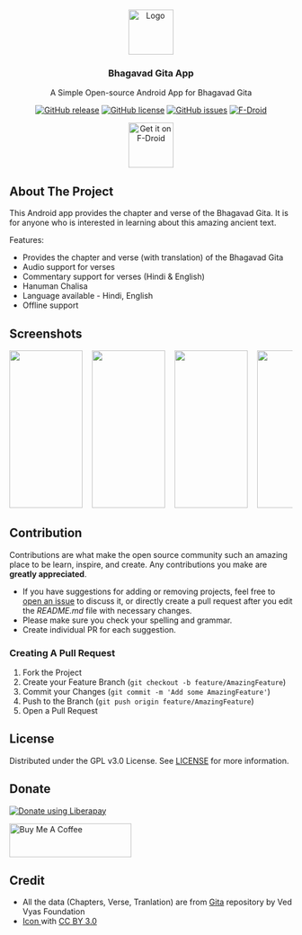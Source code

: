 <br/>
<p align="center">
  <a href="https://github.com/WirelessAlien/BhagavadGitaApp">
    <img src="https://github.com/WirelessAlien/BhagavadGitaApp/blob/master/app/src/main/res/mipmap-xxxhdpi/ic_launcher.png" alt="Logo" width="80" height="80">
  </a>

  <h3 align="center">Bhagavad Gita App</h3>

  <p align="center">
    A Simple Open-source Android App for Bhagavad Gita
  </p>

<div align="center">

[![GitHub release](https://img.shields.io/github/v/release/WirelessAlien/BhagavadGitaApp)](https://github.com/WirelessAlien/BhagavadGitaApp/releases/latest)
[![GitHub license](https://img.shields.io/github/license/WirelessAlien/BhagavadGitaApp)](https://img.shields.io/github/license/WirelessAlien/BhagavadGitaApp)
[![GitHub issues](https://img.shields.io/github/issues/WirelessAlien/BhagavadGitaApp)](https://img.shields.io/github/issues/WirelessAlien/BhagavadGitaApp)
[![F-Droid](https://img.shields.io/f-droid/v/com.wirelessalien.android.bhagavadgita?logo=F-Droid)](https://f-droid.org/packages/com.wirelessalien.android.bhagavadgita)
</div>

<p align="center"><a href="https://f-droid.org/en/packages/com.wirelessalien.android.bhagavadgita/"><img src="https://fdroid.gitlab.io/artwork/badge/get-it-on-en.svg" alt="Get it on F-Droid" height=80/></a></p>

## About The Project

This Android app provides the chapter and verse of the Bhagavad Gita. It is for anyone who is interested in learning about this amazing ancient text.

Features:

* Provides the chapter and verse (with translation) of the Bhagavad Gita
* Audio support for verses
* Commentary support for verses (Hindi & English)
* Hanuman Chalisa
* Language available - Hindi, English
* Offline support


## Screenshots
<pre>
<img src="https://github.com/WirelessAlien/BhagavadGitaApp/assets/121420261/0e1b638c-05cb-44a0-8c81-04f21d674078" width="130" height="280" />  <img src="https://github.com/WirelessAlien/BhagavadGitaApp/assets/121420261/9dd5177b-42b3-47f4-a060-b05d8277cb7c" width="130" height="280" />  <img src="https://github.com/WirelessAlien/BhagavadGitaApp/assets/121420261/226fa342-d993-4aa8-8374-0a77c15bed1c" width="130" height="280" />  <img src="https://github.com/WirelessAlien/BhagavadGitaApp/assets/121420261/d7c69288-6b6f-43e4-ac45-93221c5d3e64" width="130" height="280" />  <img src="https://github.com/WirelessAlien/BhagavadGitaApp/assets/121420261/1ca71686-a9fd-4b3e-8dbf-30d58a5c0fb7" width="130" height="280" />  <img src="https://github.com/WirelessAlien/BhagavadGitaApp/assets/121420261/e2427898-f82b-4839-a3c3-fc699c70857b" width="130" height="280" />  <img src="https://github.com/WirelessAlien/BhagavadGitaApp/assets/121420261/0b52cefd-057b-482c-861e-c781c84b100e" width="130" height="280" />
</pre>


## Contribution

Contributions are what make the open source community such an amazing place to be learn, inspire, and create. Any contributions you make are **greatly appreciated**.
* If you have suggestions for adding or removing projects, feel free to [open an issue](https://github.com/WirelessAlien/BhagavadGitaApp/issues/new) to discuss it, or directly create a pull request after you edit the *README.md* file with necessary changes.
* Please make sure you check your spelling and grammar.
* Create individual PR for each suggestion.

### Creating A Pull Request

1. Fork the Project
2. Create your Feature Branch (`git checkout -b feature/AmazingFeature`)
3. Commit your Changes (`git commit -m 'Add some AmazingFeature'`)
4. Push to the Branch (`git push origin feature/AmazingFeature`)
5. Open a Pull Request

## License

Distributed under the GPL v3.0 License. See [LICENSE](https://github.com/WirelessAlien/BhagavadGitaApp/blob/master/LICENSE) for more information.

## Donate 

<noscript><a href="https://liberapay.com/WirelessAlien/donate"><img alt="Donate using Liberapay" src="https://liberapay.com/assets/widgets/donate.svg"></a></noscript>  

<a href="https://www.buymeacoffee.com/wirelessalien" target="_blank"><img src="https://cdn.buymeacoffee.com/buttons/v2/default-blue.png" alt="Buy Me A Coffee" style="height: 60px !important;width: 217px !important;" ></a>

## Credit

* All the data (Chapters, Verse, Tranlation) are from [Gita](https://github.com/gita/gita) repository by
Ved Vyas Foundation 
* [Icon ](https://www.iconfinder.com/agarwalsonika) with [CC BY 3.0](https://creativecommons.org/licenses/by/3.0/)
